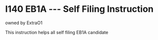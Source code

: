 # I140 EB1A --- Self Filing Instruction
owned by ExtraO1

This instruction helps all self filing EB1A candidate
